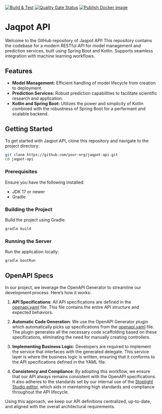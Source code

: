 [![Build & Test](https://github.com/ntua-unit-of-control-and-informatics/jaqpot-api/actions/workflows/build.yml/badge.svg)](https://github.com/ntua-unit-of-control-and-informatics/jaqpot-api/actions/workflows/build.yml) [![Quality Gate Status](https://sonarcloud.io/api/project_badges/measure?project=ntua-unit-of-control-and-informatics_jaqpot-api&metric=alert_status)](https://sonarcloud.io/summary/new_code?id=ntua-unit-of-control-and-informatics_jaqpot-api) [![Publish Docker image](https://github.com/ntua-unit-of-control-and-informatics/jaqpot-api/actions/workflows/publish.yml/badge.svg)](https://github.com/ntua-unit-of-control-and-informatics/jaqpot-api/actions/workflows/publish.yml)

# Jaqpot API

Welcome to the GitHub repository of Jaqpot API! This repository contains the codebase for a modern RESTful API for model
management and prediction services, built using Spring Boot and Kotlin. Supports seamless integration with machine
learning workflows.

## Features

- **Model Management:** Efficient handling of model lifecycle from creation to deployment.
- **Prediction Services:** Robust prediction capabilities to facilitate scientific research and application.
- **Kotlin and Spring Boot:** Utilizes the power and simplicity of Kotlin combined with the robustness of Spring Boot
  for a performant and scalable backend.

## Getting Started

To get started with Jaqpot API, clone this repository and navigate to the project directory:

```bash
git clone https://github.com/your-org/jaqpot-api.git
cd jaqpot-api
```

### Prerequisites

Ensure you have the following installed:

- JDK 17 or newer
- Gradle

### Building the Project

Build the project using Gradle:

```bash
gradle build
```

### Running the Server

Run the application locally:

```bash
gradle bootRun
```

## OpenAPI Specs

In our project, we leverage the OpenAPI Generator to streamline our development process. Here’s how it works:

1. **API Specifications**: All API specifications are defined in the [openapi.yaml](src/main/resources/openapi.yaml)
   file. This file contains the entire API structure and expected behaviors.

2. **Automatic Code Generation**: We use the OpenAPI Generator plugin which automatically picks up specifications from
   the [openapi.yaml](src/main/resources/openapi.yaml) file. The plugin generates all the necessary code scaffolding
   based on these specifications, eliminating the need for manually creating controllers.

3. **Implementing Business Logic**: Developers are required to implement the service that interfaces with the generated
   delegate. This service layer is where the business logic is written, ensuring that it conforms to the API
   specifications defined in the YAML file.

4. **Consistency and Compliance**: By adopting this workflow, we ensure that our API always remains consistent with the
   OpenAPI specifications. It also adheres to the standards set by our internal use of
   the [Stoplight Studio editor](https://upcintua.stoplight.io/studio/jaqpot?importFiles=true), which aids in
   maintaining high standards and compliance throughout the API lifecycle.

Using this approach, we keep our API definitions centralized, up-to-date, and aligned with the overall architectural
requirements.




